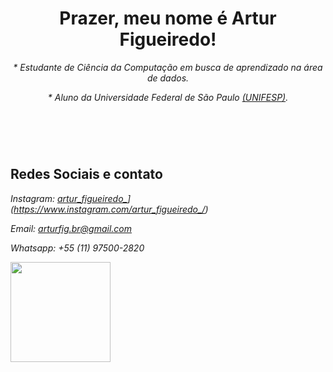 <header>
<h1> <strong>Prazer, meu nome é Artur Figueiredo!</strong> </h1>

<p>

<i>* Estudante de Ciência da Computação em busca de aprendizado na área de dados.</i>

<i>* Aluno da Universidade Federal de São Paulo [(UNIFESP)](https://www.unifesp.br/).</i>
</header>

<div style="display: inline_block"><br>
  
<h2 align = "left"> Redes Sociais e contato </h2>
<p>
	
<i>Instagram: [artur_figueiredo_](https://img.shields.io/badge/Instagram-000?style=for-the-badge&logo=instagram)](https://www.instagram.com/artur_figueiredo_/)</i> 

<i>Email: arturfig.br@gmail.com</i>

<i>Whatsapp: +55 (11) 97500-2820</i>

</p>
</div>

<div>
  <a href="https://github.com/Ar7urF1gueired0">
  <img height="160em" src="https://github-readme-stats.vercel.app/api?username=Ar7urF1gueired0&show_icons=true&theme=radical&include_all_commits=true&count_private=true"/>
</div>

